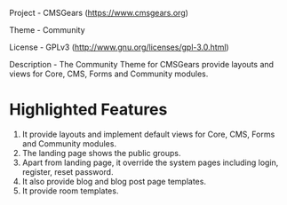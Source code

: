 Project 	- CMSGears (https://www.cmsgears.org)

Theme 	 	- Community

License 	- GPLv3 (http://www.gnu.org/licenses/gpl-3.0.html)

Description - The Community Theme for CMSGears provide layouts and views for Core, CMS, Forms and Community modules.

Highlighted Features
=========================================
1. It provide layouts and implement default views for Core, CMS, Forms and Community modules.
2. The landing page shows the public groups.
3. Apart from landing page, it override the system pages including login, register, reset password.
4. It also provide blog and blog post page templates.
5. It provide room templates.
